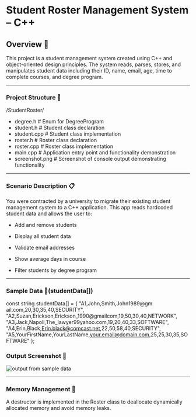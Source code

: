 # Student Roster Management System – C++

## Overview 📘

This project is a student management system created using C++ and object-oriented design principles. The system reads, parses, stores, and manipulates student data including their ID, name, email, age, time to complete courses, and degree program.

---

### Project Structure 📂

/StudentRoster/
- degree.h           # Enum for DegreeProgram
- student.h          # Student class declaration
- student.cpp        # Student class implementation
- roster.h           # Roster class declaration
- roster.cpp         # Roster class implementation
- main.cpp           # Application entry point and functionality demonstration
- screenshot.png     # Screenshot of console output demonstrating functionality

---

### Scenario Description 📋

You were contracted by a university to migrate their existing student management system to a C++ application. This app reads hardcoded student data and allows the user to:

- Add and remove students

- Display all student data

- Validate email addresses

- Show average days in course

- Filter students by degree program

---

### Sample Data 🧾(studentData[])

const string studentData[] = {
    "A1,John,Smith,John1989@gm ail.com,20,30,35,40,SECURITY",
    "A2,Suzan,Erickson,Erickson_1990@gmailcom,19,50,30,40,NETWORK",
    "A3,Jack,Napoli,The_lawyer99yahoo.com,19,20,40,33,SOFTWARE",
    "A4,Erin,Black,Erin.black@comcast.net,22,50,58,40,SECURITY",
    "A5,YourFirstName,YourLastName,your.email@domain.com,25,25,30,35,SOFTWARE"
};

### Output Screenshot 📸

![output from sample data](https://github.com/BrandonL02/C867-PA/blob/8524136d16c8b706cfe94e611fe05fa7278bd601/output.jpg)

---

### Memory Management 🧼
A destructor is implemented in the Roster class to deallocate dynamically allocated memory and avoid memory leaks.
